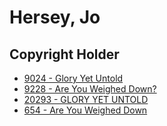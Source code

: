 # Hersey, Jo

## Copyright Holder

- [9024 - Glory Yet Untold](/hymns/9024.md)
- [9228 - Are You Weighed Down?](/hymns/9228.md)
- [20293 - GLORY YET UNTOLD](/hymns/20293.md)
- [654 - Are You Weighed Down](/hymns/654.md)

